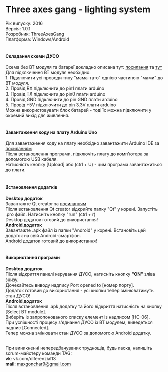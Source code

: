 # Three axes gang - lighting system 
Рік випуску: 2016<br/>
Версія: 1.0.1<br/>
Розробник: ThreeAxesGang<br/>
Платформа: Windows/Android<br/>
<br/>

<h4>Складання схеми ДУСО</h4>
Схема без BT модуля та батареї докладно описана тут: <a href="http://imgur.com/Tmnh8zQ">посилання</a> та <a href="https://123d.circuits.io/circuits/2235713-duso">тут</a><br/>
Для підключення BT модуля необхідно: <br />
1. Підключити усі проводи типу "мама-тато" однією частиною "мами" до BT модуля.<br />
2. Провід RX підключити до pin1 плати arduino <br />
3. Провід TX підключити до pin0 плати arduino <br />
4. Провід GND підключити до pin GND плати arduino <br />
5. Провід +5V підключити до pin 3.3V плати arduino <br />
Можна використовувати блок батарей - тоді їх можна підключити у окремий вихід для живлення. <br />

<br/>

<h4>Завантаження коду на плату Arduino Uno</h4>
Для завантаження коду на плату необхідно завантажити Arduino IDE за <a href="www.arduino.cc/en/Main/Software">посиланням</a> <br />
Після встановлення програми, підключіть плату до комп'ютера за допомогою USB кабеля. <br />
Натисність кнопку [Upload] або (ctrl + U) - цим програма завантажиться до плати. <br />

<br/>

<h4>Встановлення додатків</h4>
<b>Desktop додаток</b> <br/>
Завантажте Qt creator за <a href="https://www.qt.io/download-open-source/">посиланням</a> <br/> 
Після встановлення Qt creator відкрийте папку "Qt" у корені. Запустіть .pro файл. Натисніть кнопку "run" (ctrl + r) <br/>
Desktop додаток готовий до використання! <br/>
<b>Android додаток</b> <br/>
Завантажте .apk файл із папки "Android" у корені. Встановіть цей додаток на свій Android-смартфон. <br/>
Android додаток готовий до використання! <br/>

<br/>

<h4>Використання програми</h4>
<b>Desktop додаток</b> <br />
Після відкриття панелі керування ДУСО, натисніть кнопку <b>"ON"</b> зліва знизу. <br />
Дочекайтесь виводу надпису Port opened to [номер порту]. <br />
Додаток готовий до використання - усі кнопки тепер змінюватимуть стан ДУСО! <br />
<b>Android додаток</b> <br />
Після встановлення .apk додатку та його відкриття натисність на кнопку [Select BT module]. <br/>
Виберіть із запропонованого списку елемент із надписом [HC-06]. <br/>
При успішності процесу з'єднання ДУСО із BT модулем, виведеться надпис [Connected]. <br/>
Тепер можна змінювати стан ДУСО за допомогою Android додатку. <br />

<br/>

При виникненні непередбачуваних труднощів, будь ласка, напишіть scrum-майстеру команди TAG: <br/>
<b>vk</b>: vk.com/diferenzial13 <br/>
<b>mail</b>: maxgonchar9@gmail.com <br/>
